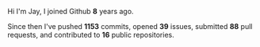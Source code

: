 Hi I'm Jay, I joined Github **8** years ago.

Since then I've pushed **1153** commits, opened **39** issues, submitted **88** pull requests, and contributed to **16** public repositories.
